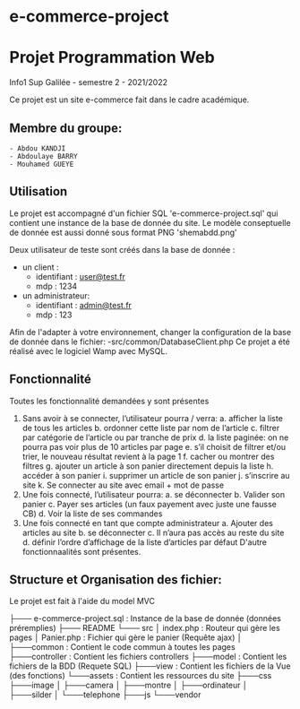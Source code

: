 # e-commerce-project
# Projet Programmation Web

Info1 Sup Galilée - semestre 2 - 2021/2022

Ce projet est un site e-commerce fait dans le cadre académique.


## Membre du groupe:
	- Abdou KANDJI
	- Abdoulaye BARRY
	- Mouhamed GUEYE



## Utilisation

Le projet est accompagné d'un fichier SQL 'e-commerce-project.sql' qui contient une instance de la base de donnée du site.
Le modèle conseptuelle de donnée est aussi donné sous format PNG 'shemabdd.png'

Deux utilisateur de teste sont créés dans la base de donnée :
- un client :
	- identifiant : user@test.fr
	- mdp : 1234
- un administrateur:
	- identifiant : admin@test.fr
	- mdp : 123

Afin de l'adapter à votre environnement, changer la configuration de la base de donnée dans le fichier:
	-src/common/DatabaseClient.php
Ce projet a été réalisé avec le logiciel Wamp avec MySQL.


## Fonctionnalité
Toutes les fonctionnalité demandées y sont présentes
1. Sans avoir à se connecter, l’utilisateur pourra / verra:
	a. afficher la liste de tous les articles
	b. ordonner cette liste par nom de l’article
	c. filtrer par catégorie de l’article ou par tranche de prix
	d. la liste paginée: on ne pourra pas voir plus de 10 articles par page
	e. s’il choisit de filtrer et/ou trier, le nouveau résultat revient à la page 1
	f. cacher ou montrer des filtres
	g. ajouter un article à son panier directement depuis la liste
	h. accéder à son panier
	i. supprimer un article de son panier
	j. s’inscrire au site
	k. Se connecter au site avec email + mot de passe
2. Une fois connecté, l’utilisateur pourra:
	a. se déconnecter
	b. Valider son panier
	c. Payer ses articles (un faux payement avec juste une fausse CB)
	d. Voir la liste de ses commandes
3. Une fois connecté en tant que compte administrateur
	a. Ajouter des articles au site
	b. se déconnecter
	c. Il n’aura pas accès au reste du site
	d. définir l’ordre d’affichage de la liste d’articles par défaut
D'autre fonctionnaalités sont présentes.



## Structure et Organisation des fichier:

Le projet est fait à l'aide du model MVC

├─── e-commerce-project.sql	: Instance de la base de donnée (données préremplies)
├─── README
└─── src
    │   index.php			: Routeur qui gère les pages
    │   Panier.php		: Fichier qui gère le panier (Requête ajax)
    │
    ├───common                : Contient le code commun à toutes les pages
    ├───controller		: Contient les fichiers controllers
    ├───model			: Contient les fichiers de la BDD (Requete SQL)
    ├───view			: Contient les fichiers de la Vue (des fonctions)
    └───assets			: Contient les ressources du site
        ├───css
        ├───image
        │   ├───camera
        │   ├───montre
        │   ├───ordinateur
        │   ├───silder
        │   └───telephone
        ├───js
        └───vendor